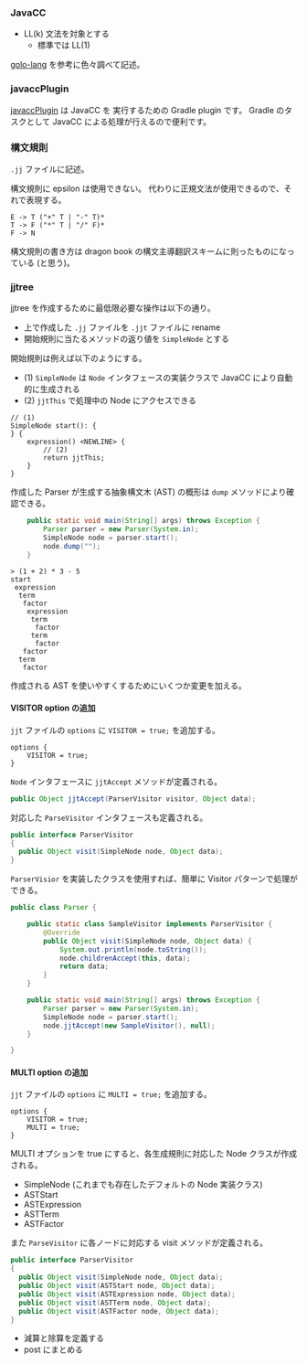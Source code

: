 ### JavaCC

- LL(k) 文法を対象とする
  - 標準では LL(1)

[golo-lang][1] を参考に色々調べて記述。

### javaccPlugin

[javaccPlugin][2] は JavaCC を 実行するための Gradle plugin です。
Gradle のタスクとして JavaCC による処理が行えるので便利です。

### 構文規則

`.jj` ファイルに記述。

構文規則に epsilon は使用できない。
代わりに正規文法が使用できるので、それで表現する。

```
E -> T ("+" T | "-" T)*
T -> F ("*" T | "/" F)*
F -> N
```

構文規則の書き方は dragon book の構文主導翻訳スキームに則ったものになっている (と思う)。

### jjtree

jjtree を作成するために最低限必要な操作は以下の通り。

- 上で作成した `.jj` ファイルを `.jjt` ファイルに rename
- 開始規則に当たるメソッドの返り値を `SimpleNode` とする

開始規則は例えば以下のようにする。

- (1) `SimpleNode` は `Node` インタフェースの実装クラスで JavaCC により自動的に生成される
- (2) `jjtThis` で処理中の Node にアクセスできる

```
// (1)
SimpleNode start(): {
} {
    expression() <NEWLINE> {
        // (2) 
        return jjtThis;
    }
}
```

作成した Parser が生成する抽象構文木 (AST) の概形は `dump` メソッドにより確認できる。

```java
    public static void main(String[] args) throws Exception {
        Parser parser = new Parser(System.in);
        SimpleNode node = parser.start();
        node.dump("");
    }
```

```
> (1 + 2) * 3 - 5
start
 expression
  term
   factor
    expression
     term
      factor
     term
      factor
   factor
  term
   factor
```

作成される AST を使いやすくするためにいくつか変更を加える。

#### VISITOR option の追加

`jjt` ファイルの `options` に `VISITOR = true;` を追加する。

```
options {
    VISITOR = true;
}

```
`Node` インタフェースに `jjtAccept` メソッドが定義される。

```java
public Object jjtAccept(ParserVisitor visitor, Object data);
```

対応した `ParseVisitor` インタフェースも定義される。

```java
public interface ParserVisitor
{
  public Object visit(SimpleNode node, Object data);
}
```

`ParserVisior` を実装したクラスを使用すれば、簡単に Visitor パターンで処理ができる。

```java
public class Parser {

    public static class SampleVisitor implements ParserVisitor {
        @Override
        public Object visit(SimpleNode node, Object data) {
            System.out.println(node.toString());
            node.childrenAccept(this, data);
            return data;
        }
    }

    public static void main(String[] args) throws Exception {
        Parser parser = new Parser(System.in);
        SimpleNode node = parser.start();
        node.jjtAccept(new SampleVisitor(), null);
    }

}
```

#### MULTI option の追加

`jjt` ファイルの `options` に `MULTI = true;` を追加する。

```
options {
    VISITOR = true;
    MULTI = true;
}
```

MULTI オプションを true にすると、各生成規則に対応した Node クラスが作成される。

- SimpleNode (これまでも存在したデフォルトの Node 実装クラス)
- ASTStart
- ASTExpression
- ASTTerm
- ASTFactor

また `ParseVisitor` に各ノードに対応する visit メソッドが定義される。

```java
public interface ParserVisitor
{
  public Object visit(SimpleNode node, Object data);
  public Object visit(ASTStart node, Object data);
  public Object visit(ASTExpression node, Object data);
  public Object visit(ASTTerm node, Object data);
  public Object visit(ASTFactor node, Object data);
}
```

- 減算と除算を定義する
- post にまとめる

[1]: https://github.com/eclipse/golo-lang/ "golo-lang"
[2]: https://github.com/johnmartel/javaccPlugin "javaccPlugin"
